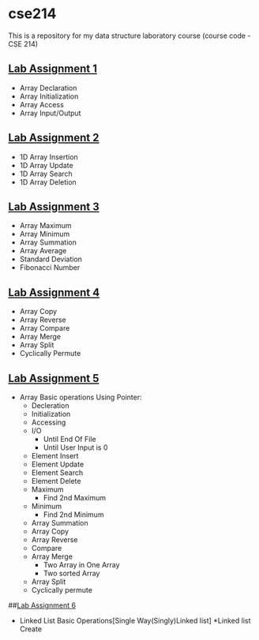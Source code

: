 # cse214
This is a repository for my data structure laboratory course (course code - CSE 214)
## [Lab Assignment 1](lab1)
* Array Declaration
* Array Initialization
* Array Access
* Array Input/Output

## [Lab Assignment 2](lab2)
* 1D Array Insertion
* 1D Array Update
* 1D Array Search
* 1D Array Deletion

## [Lab Assignment 3](lab3)
* Array Maximum
* Array Minimum
* Array Summation
* Array Average
* Standard Deviation
* Fibonacci Number

## [Lab Assignment 4](lab4)
* Array Copy
* Array Reverse
* Array Compare
* Array Merge
* Array Split
* Cyclically Permute

## [Lab Assignment 5](lab5)
* Array Basic operations Using Pointer:
  - Decleration
  - Initialization
  - Accessing
  - I/O
    - Until End Of File
    - Until User Input is 0
  - Element Insert
  - Element Update
  - Element Search
  - Element Delete
  - Maximum
    - Find 2nd Maximum
  - Minimum
    - Find 2nd Minimum
  - Array Summation
  - Array Copy
  - Array Reverse 
  - Compare 
  - Array Merge
      - Two Array in One Array
      - Two sorted Array
  - Array Split
  - Cyclically permute
  
##[Lab Assignment 6](lab6)
  * Linked List Basic Operations[Single Way(Singly)Linked list]
    *Linked list Create
